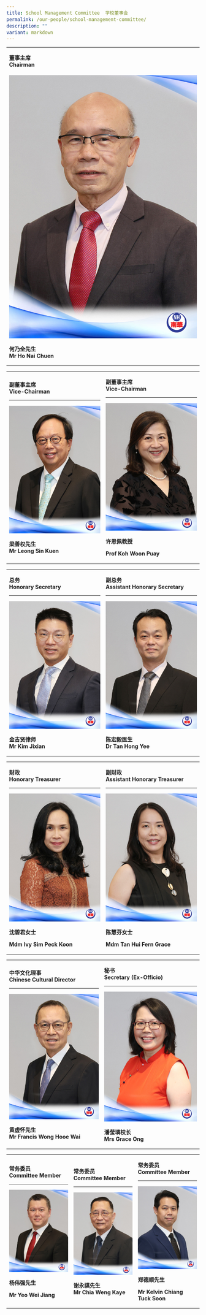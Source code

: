 ```yaml
---
title: School Management Committee  学校董事会
permalink: /our-people/school-management-committee/
description: ""
variant: markdown
---
```

<table style="minWidth: 25px">
<colgroup>
<col>
</colgroup>
<tbody>
<tr>
<td rowspan="1" colspan="1">
<p><strong>董事主席<br>Chairman</strong>
</p>
</td>
</tr>
<tr>
<td rowspan="1" colspan="1">
<div class="isomer-image-wrapper">
<img style="width: 100%" height="auto" width="100%" alt="" src="/images/SMC 74th/Mr_Ho_Nai_Chuen___Website.jpg">
</div>
<p><strong>何乃全先生<br>Mr Ho Nai Chuen</strong>
</p>
</td>
</tr>
</tbody>
</table>
<table style="minWidth: 50px">
<colgroup>
<col>
<col>
</colgroup>
<tbody>
<tr>
<td rowspan="1" colspan="1">
<p><strong>副董事主席<br>Vice-Chairman</strong>
</p>
<hr>
<div class="isomer-image-wrapper">
<img style="width: 100%" height="auto" width="100%" alt="" src="/images/SMC 74th/Mr_Leong_Sin_Kuen___Website.jpg">
</div>
<p><strong>梁善权先生<br>Mr Leong Sin Kuen</strong>
</p>
</td>
<td rowspan="1" colspan="1">
<p><strong>副董事主席<br>Vice-Chairman</strong>
</p>
<hr>
<div class="isomer-image-wrapper">
<img style="width: 100%" height="auto" width="100%" alt="" src="/images/SMC 74th/Prof_Koh_Woon_Puay___Website.jpg">
</div>
<p><strong>许恩佩教授</strong>
</p>
<p><strong>Prof Koh Woon Puay</strong>
</p>
</td>
</tr>
</tbody>
</table>
<table style="minWidth: 50px">
<colgroup>
<col>
<col>
</colgroup>
<tbody>
<tr>
<td rowspan="1" colspan="1">
<p><strong>总务<br>Honorary Secretary</strong>
</p>
<hr>
<div class="isomer-image-wrapper">
<img style="width: 100%" height="auto" width="100%" alt="" src="/images/SMC 74th/Mr_Kim_Jixian___Website.jpg">
</div>
<p><strong>金吉贤律师<br>Mr Kim Jixian</strong>
</p>
</td>
<td rowspan="1" colspan="1">
<p><strong>副总务<br>Assistant Honorary Secretary</strong>
</p>
<hr>
<div class="isomer-image-wrapper">
<img style="width: 100%" height="auto" width="100%" alt="" src="/images/SMC 74th/Dr_Tan_Hong_Yee___Website.jpg">
</div>
<p><strong>陈宏毅医生<br>Dr Tan Hong Yee</strong>
</p>
</td>
</tr>
</tbody>
</table>
<table style="minWidth: 50px">
<colgroup>
<col>
<col>
</colgroup>
<tbody>
<tr>
<td rowspan="1" colspan="1">
<p><strong>财政<br>Honorary Treasurer</strong>
</p>
<hr>
<div class="isomer-image-wrapper">
<img style="width: 100%" height="auto" width="100%" alt="" src="/images/SMC 74th/Mdm_Ivy_Sim_Peck_Koon___Website.jpg">
</div>
<p><strong>沈碧君女士</strong>
</p>
<p><strong>Mdm Ivy Sim Peck Koon</strong>
</p>
</td>
<td rowspan="1" colspan="1">
<p><strong>副财政<br>Assistant Honorary Treasurer</strong>
</p>
<hr>
<div class="isomer-image-wrapper">
<img style="width: 100%" height="auto" width="100%" alt="" src="/images/SMC 74th/Mdm_Tan_Hui_Fern_Grace___Website.jpg">
</div>
<p><strong>陈慧芬女士</strong>
</p>
<p><strong>Mdm Tan Hui Fern Grace</strong>
</p>
</td>
</tr>
</tbody>
</table>
<table style="minWidth: 50px">
<colgroup>
<col>
<col>
</colgroup>
<tbody>
<tr>
<td rowspan="1" colspan="1">
<p><strong>中华文化理事<br>Chinese Cultural Director</strong>
</p>
<hr>
<div class="isomer-image-wrapper">
<img style="width: 100%" height="auto" width="100%" alt="" src="/images/SMC 74th/Mr_Francis_Wong_Hooe_Wai___Website.jpg">
</div>
<p><strong>黄虚怀先生<br>Mr Francis Wong Hooe Wai</strong>
</p>
</td>
<td rowspan="1" colspan="1">
<p><strong>秘书<br>Secretary (Ex-Officio)</strong>
</p>
<hr>
<div class="isomer-image-wrapper">
<img style="width: 100%" height="auto" width="100%" alt="" src="/images/SMC 74th/Mrs_Grace_Ong___Website.jpg">
</div>
<p><strong>潘莹璘校长<br>Mrs Grace Ong</strong>
</p>
</td>
</tr>
</tbody>
</table>
<table style="minWidth: 75px">
<colgroup>
<col>
<col>
<col>
</colgroup>
<tbody>
<tr>
<td rowspan="1" colspan="1">
<p><strong>常务委员<br>Committee Member</strong>
</p>
<hr>
<div class="isomer-image-wrapper">
<img style="width: 100%" height="auto" width="100%" alt="" src="/images/SMC 74th/Mr_Yeo_Wei_Jiang___Website.jpg">
</div>
<p><strong>杨伟强先生</strong>
</p>
<p><strong>Mr Yeo Wei Jiang</strong>
</p>
</td>
<td rowspan="1" colspan="1">
<p><strong>常务委员<br>Committee Member</strong>
</p>
<hr>
<div class="isomer-image-wrapper">
<img style="width: 100%" height="auto" width="100%" alt="" src="/images/SMC 74th/Mr_Chia_Weng_Kaye___Website.jpg">
</div>
<p><strong>谢永祺先生<br>Mr Chia Weng Kaye</strong>
</p>
</td>
<td rowspan="1" colspan="1">
<p><strong>常务委员<br>Committee Member</strong>
</p>
<hr>
<div class="isomer-image-wrapper">
<img style="width: 100%" height="auto" width="100%" alt="" src="/images/SMC 74th/Mr_Kelvin_Chiang_Tuck_Soon___Website.jpg">
</div>
<p><strong>郑德顺先生</strong>
</p>
<p><strong>Mr Kelvin Chiang Tuck Soon</strong>
</p>
</td>
</tr>
</tbody>
</table>
<p></p>